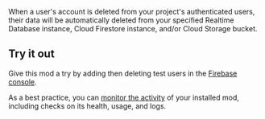 When a user's account is deleted from your project's authenticated users, their data will be automatically deleted from your specified Realtime Database instance, Cloud Firestore instance, and/or Cloud Storage bucket.

## Try it out

Give this mod a try by adding then deleting test users in the
[Firebase console](https://console.firebase.google.com/project/${param:PROJECT_ID}/authentication/users).

As a best practice, you can [monitor the activity](https://firebase.google.com/docs/mods/manage-installed-mods#monitor) of your installed mod, including checks on its health, usage, and logs.
